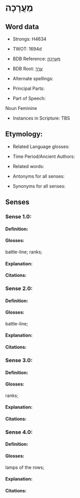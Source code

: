 # מַעֲרָכָה

<!-- Status: S2="NeedsEdits" -->
<!-- Lexica used for edits:   -->

## Word data

* Strongs: H4634

* TWOT: 1694d

* BDB Reference: [מַעֲרָכָה](rc://en/bdb/dict/p.fj.ae)

* BDB Root: [ערך](rc://en/bdb/dict/p.fj.aa)

* Alternate spellings:

* Principal Parts:

* Part of Speech:

Noun Feminine

* Instances in Scripture: TBS

## Etymology:

* Related Language glosses:

* Time Period/Ancient Authors:

* Related words:

* Antonyms for all senses:

* Synonyms for all senses:

## Senses

### Sense 1.0:

#### Definition:

#### Glosses:

battle-line; ranks; 

#### Explanation:

#### Citations:



### Sense 2.0:

#### Definition:

#### Glosses:

battle-line; 

#### Explanation:

#### Citations:



### Sense 3.0:

#### Definition:

#### Glosses:

ranks; 

#### Explanation:

#### Citations:



### Sense 4.0:

#### Definition:

#### Glosses:

lamps of the rows; 

#### Explanation:

#### Citations:



